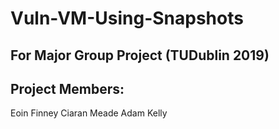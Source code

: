 # Vuln-VM-Using-Snapshots
For Major Group Project (TUDublin 2019)
---
## Project Members:
  Eoin Finney
  Ciaran Meade
  Adam Kelly

